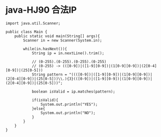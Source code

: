 # java-HJ90 合法IP


    import java.util.Scanner;
    
    public class Main {
        public static void main(String[] args){
            Scanner in = new Scanner(System.in);
            
            while(in.hasNext()){
                String ip = in.nextLine().trim();
    
                // (0-255).(0-255).(0-255).(0-255)
                // (0-255) -> (([0-9])|([1-9][0-9])|(1[0-9][0-9])|(2[0-4][0-9])|(25[0-5]))
                String pattern = "((([0-9])|([1-9][0-9])|(1[0-9][0-9])|(2[0-4][0-9])|(25[0-5]))\\.){3}(([0-9])|([1-9][0-9])|(1[0-9][0-9])|(2[0-4][0-9])|(25[0-5]))";
    
                boolean isValid = ip.matches(pattern);
    
                if(isValid){
                    System.out.println("YES");
                }else{
                    System.out.println("NO");
                }
            }
        }
    }

  

